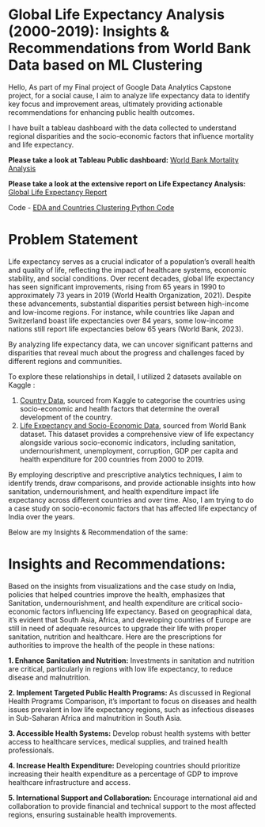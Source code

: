 # Global Life Expectancy Analysis (2000-2019): Insights & Recommendations from World Bank Data based on ML Clustering

Hello, As part of my Final project of Google Data Analytics Capstone project, for a social cause, I aim to analyze life expectancy data to identify key focus and improvement areas, ultimately providing actionable recommendations for enhancing public health outcomes.

I have built a tableau dashboard with the data collected to understand regional disparities and the socio-economic factors that influence mortality and life expectancy.

**Please take a look at Tableau Public dashboard:** [World Bank Mortality Analysis](https://public.tableau.com/views/FactorsInfluencingMortalityRatesAcrosstheGlobeWorldBankDataAnalysis/WorldBankMortalityAnalysis?:language=en-US&:sid=&:display_count=n&:origin=viz_share_link)

**Please take a look at the extensive report on Life Expectancy Analysis:** [Global Life Expectancy Report](https://github.com/Haripriya9851/Global-Life-Expectancy-Analysis-2000-2019-Insights-from-World-Bank-Data/blob/main/Global%20Life%20Expectancy%20Analysis_Final.pdf)

Code - [EDA and Countries Clustering Python Code](https://github.com/Haripriya9851/Global-Life-Expectancy-Analysis-2000-2019-Insights-from-World-Bank-Data/blob/main/Clusteing%20Countries.ipynb) 

# Problem Statement

Life expectancy serves as a crucial indicator of a population’s overall health and quality of life, reflecting the impact of healthcare systems, economic stability, and social conditions. Over recent decades, global life expectancy has seen significant improvements, rising from 65 years in 1990 to approximately 73 years in 2019 (World Health Organization, 2021). Despite these advancements, substantial disparities persist between high-income and low-income regions. For instance, while countries like Japan and Switzerland boast life expectancies over 84 years, some low-income nations still report life expectancies below 65 years (World Bank, 2023).

By analyzing life expectancy data, we can uncover significant patterns and disparities that reveal much about the progress and challenges faced by different regions and communities. 

To explore these relationships in detail, I utilized 2 datasets available on Kaggle : 

1. [Country Data](https://www.kaggle.com/datasets/rohan0301/unsupervised-learning-on-country-data/data), sourced from Kaggle to categorise the countries using socio-economic and health factors that determine the overall development of the country.
2. [Life Expectancy and Socio-Economic Data](https://www.kaggle.com/datasets/mjshri23/life-expectancy-and-socio-economic-world-bank), sourced from World Bank dataset. This dataset provides a comprehensive view of life expectancy alongside various socio-economic indicators, including sanitation, undernourishment, unemployment, corruption, GDP per capita and health expenditure for 200 countries from 2000 to 2019. 

By employing descriptive and prescriptive analytics techniques, I aim to identify trends, draw comparisons, and provide actionable insights into how sanitation, undernourishment, and health expenditure impact life expectancy across different countries and over time. Also, I am trying to do a case study on socio-economic factors that has affected life expectancy of India over the years.

Below are my Insights & Recommendation of the same:

# Insights and Recommendations:

Based on the insights from visualizations and the case study on India, policies that helped countries improve the health, emphasizes that Sanitation, undernourishment, and health expenditure are critical socio-economic factors influencing life expectancy. Based on geographical data, it’s evident that South Asia, Africa, and developing countries of Europe are still in need of adequate resources to upgrade their life with proper sanitation, nutrition and healthcare. Here are the prescriptions for authorities to improve the health of the people in these nations:

**1.	Enhance Sanitation and Nutrition:** Investments in sanitation and nutrition are critical, particularly in regions with low life expectancy, to reduce disease and malnutrition.

**2.	Implement Targeted Public Health Programs:** As discussed in Regional Health Programs Comparison, it’s important to focus on diseases and health issues prevalent in low life expectancy regions, such as infectious diseases in Sub-Saharan Africa and malnutrition in South Asia.

**3.	Accessible Health Systems:** Develop robust health systems with better access to healthcare services, medical supplies, and trained health professionals.

**4.	Increase Health Expenditure:** Developing countries should prioritize increasing their health expenditure as a percentage of GDP to improve healthcare infrastructure and access.

**5.	International Support and Collaboration:** Encourage international aid and collaboration to provide financial and technical support to the most affected regions, ensuring sustainable health improvements.



